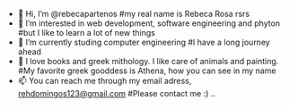 - 👋 Hi, I’m @rebecapartenos #my real name is Rebeca Rosa rsrs
- 👀 I’m interested in web development, software engineering and phyton #but I like to learn a lot of new things
- 🌱 I’m currently studing computer engineering #I have a long journey ahead
- 💞️ I love books and greek mithology. I like care of animals and painting. #My favorite greek gooddess is Athena, how you can see in my name
- 📫 You can reach me through my email adress, rehdomingos123@gmail.com #Please contact me :)
..
<!---
rebecapartenos/rebecapartenos is a ✨ special ✨ repository because its `README.md` (this file) appears on your GitHub profile.
You can click the Preview link to take a look at your changes.
--->
